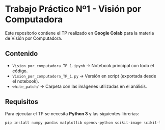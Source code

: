 # Trabajo Práctico Nº1 - Visión por Computadora

Este repositorio contiene el TP realizado en **Google Colab** para la materia de Visión por Computadora.  

## Contenido
- `Vision_por_computadora_TP_1.ipynb` → Notebook principal con todo el código.  
- `Vision_por_computadora_TP_1.py` → Versión en script (exportada desde el notebook).  
- `white_patch/` → Carpeta con las imágenes utilizadas en el análisis.  

## Requisitos
Para ejecutar el TP se necesita **Python 3** y las siguientes librerías:  

```bash
pip install numpy pandas matplotlib opencv-python scikit-image scikit-learn

